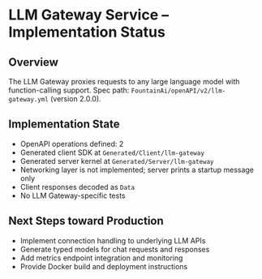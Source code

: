 # LLM Gateway Service – Implementation Status

## Overview
The LLM Gateway proxies requests to any large language model with function-calling support.
Spec path: `FountainAi/openAPI/v2/llm-gateway.yml` (version 2.0.0).

## Implementation State
- OpenAPI operations defined: 2
- Generated client SDK at `Generated/Client/llm-gateway`
- Generated server kernel at `Generated/Server/llm-gateway`
- Networking layer is not implemented; server prints a startup message only
- Client responses decoded as `Data`
- No LLM Gateway-specific tests

## Next Steps toward Production
- Implement connection handling to underlying LLM APIs
- Generate typed models for chat requests and responses
- Add metrics endpoint integration and monitoring
- Provide Docker build and deployment instructions
